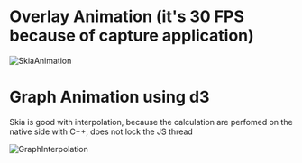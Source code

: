 # Overlay Animation (it's 30 FPS because of capture application)

  ![SkiaAnimation](https://github.com/user-attachments/assets/2b38a5f9-b470-4256-a874-cbbae607c61d)

# Graph Animation using d3
Skia is good with interpolation, because the calculation are perfomed on the native side with C++, does not lock the JS thread

![GraphInterpolation](https://github.com/user-attachments/assets/20bc216f-d83c-4bfb-94e6-318eb10eb77f)
